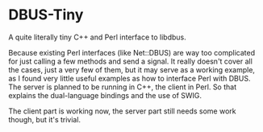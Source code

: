 # DBUS-Tiny
A quite literally tiny C++ and Perl interface to libdbus.

Because existing Perl interfaces (like Net::DBUS) are way too complicated for just calling a few methods and send a signal. It really doesn't cover all the cases, just a very few of them, but it may serve as a working example, as I found very little useful examples as how to interface Perl with DBUS.
The server is planned to be running in C++, the client in Perl. So that explains the dual-language bindings and the use of SWIG.

The client part is working now, the server part still needs some work though, but it's trivial.
